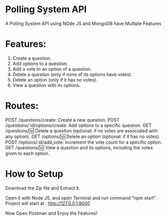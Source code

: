 # Polling System API

A Polling System API using NOde JS and MongoDB have Multiple Features

# Features:

1. Create a question.
2. Add options to a question.
3. Add a vote to an option of a question.
4. Delete a question (only if none of its options have votes).
5. Delete an option (only if it has no votes).
6. View a question with its options.


# Routes:

POST /questions/create: Create a new question.
POST /questions/:id/options/create: Add options to a specific question.
GET /questions/:id: Delete a question (optional: if no votes are associated with any option).
GET /options/:id: Delete an option (optional: if it has no votes).
POST /options/:id/add_vote: Increment the vote count for a specific option.
GET /questions/:id: View a question and its options, including the votes given to each option.

# How to Setup

Download the Zip file and Extract it.

Open it with Node JS, and open Terminal and run command "npm start". Project will start at :
http://127.0.0.1:8000

Now Open Postman and Enjoy the Features!


